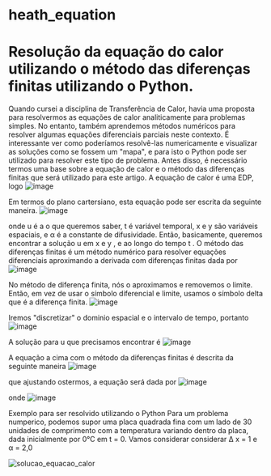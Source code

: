 # heath_equation
# Resolução da equação do calor utilizando o método das diferenças finitas utilizando o Python.

Quando cursei a disciplina de Transferência de Calor, havia uma proposta para resolvermos as equações de calor analiticamente para problemas simples. No entanto, também aprendemos métodos numéricos para resolver algumas equações diferenciais parciais neste contexto. É interessante ver como poderíamos resolvê-las numericamente e visualizar as soluções como se fossem um "mapa", e para isto o Python pode ser utilizado para resolver este tipo de problema.
Antes disso, é necessário termos uma base sobre a equação de calor e o método das diferenças finitas que será utilizado para este artigo. A equação de calor é uma EDP, logo
![image](https://github.com/maiarasalmaso/heath_equation/assets/91421583/46f03fb1-44f2-44ea-861d-b161cf435683)

Em termos do plano cartersiano, esta equação pode ser escrita da seguinte maneira.
![image](https://github.com/maiarasalmaso/heath_equation/assets/91421583/640df791-8f06-4cd7-9b2c-7d90f73db143)

onde u é a o que queremos saber, t é variável temporal, x e y são variáveis espaciais, e α é a constante de difusividade. Então, basicamente, queremos encontrar a solução u em x e y , e ao longo do tempo t .
O método das diferenças finitas é um método numérico para resolver equações diferenciais aproximando a derivada com diferenças finitas dada por
![image](https://github.com/maiarasalmaso/heath_equation/assets/91421583/f45e7ff3-9166-4132-bbbb-a1e41716c181)

No método de diferença finita, nós o aproximamos e removemos o limite. Então, em vez de usar o símbolo diferencial e limite, usamos o símbolo delta que é a diferença finita.
![image](https://github.com/maiarasalmaso/heath_equation/assets/91421583/86bb1f11-36bc-49c3-89cd-c51c15647a61)

Iremos "discretizar" o dominio espacial e o intervalo de tempo, portanto
![image](https://github.com/maiarasalmaso/heath_equation/assets/91421583/8d4d80f5-a9e6-4e26-8048-6f5c1ea9aa9d)

A solução para u que precisamos encontrar é 
![image](https://github.com/maiarasalmaso/heath_equation/assets/91421583/7e3caf9a-2657-496b-bbc2-31a0b849b002)

A equação a cima com o método da diferenças finitas é descrita da seguinte maneira
![image](https://github.com/maiarasalmaso/heath_equation/assets/91421583/5c25ad0c-0f23-405b-ac7f-e7ad5d5cb94b)

que ajustando ostermos, a equação será dada por 
![image](https://github.com/maiarasalmaso/heath_equation/assets/91421583/c9861a47-f451-47d9-b008-d9f995f69b83)

onde
![image](https://github.com/maiarasalmaso/heath_equation/assets/91421583/86481cce-1bc8-484a-a0a2-b758804b7648)

 Exemplo para ser resolvido utilizando o Python
Para um problema numperico, podemos supor uma placa quadrada fina com um lado de 30 unidades de comprimento com a temperatura variando dentro da placa, dada inicialmente por 0°C em t = 0. Vamos considerar considerar Δ x = 1 e α = 2,0

![solucao_equacao_calor](https://github.com/maiarasalmaso/heath_equation/assets/91421583/07dad76f-381d-4d9e-923c-6e6f7fb9e9f6)
